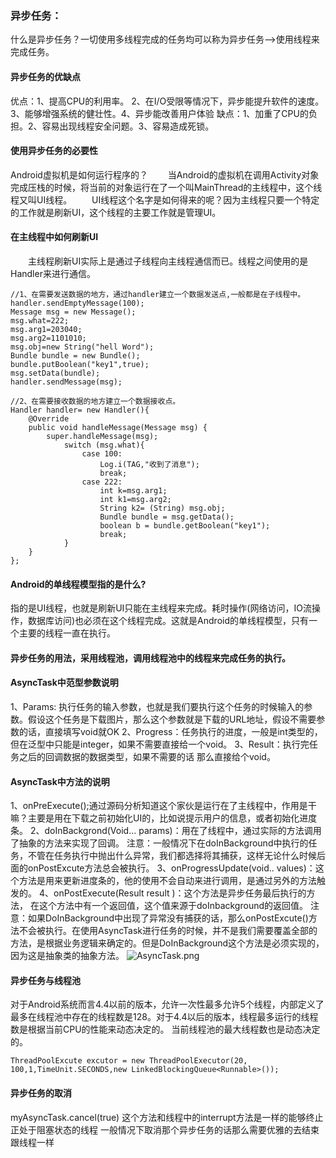 ### 异步任务：
什么是异步任务？一切使用多线程完成的任务均可以称为异步任务-->使用线程来完成任务。
#### 异步任务的优缺点
优点：1、提高CPU的利用率。 2、在I/O受限等情况下，异步能提升软件的速度。3、能够增强系统的健壮性。4、异步能改善用户体验
缺点：1、加重了CPU的负担。2、容易出现线程安全问题。3、容易造成死锁。
#### 使用异步任务的必要性
Android虚拟机是如何运行程序的？
&emsp;&emsp;当Android的虚拟机在调用Activity对象完成压栈的时候，将当前的对象运行在了一个叫MainThread的主线程中，这个线程又叫UI线程。
&emsp;&emsp;UI线程这个名字是如何得来的呢？因为主线程只要一个特定的工作就是刷新UI，这个线程的主要工作就是管理UI。
#### 在主线程中如何刷新UI
&emsp;&emsp;主线程刷新UI实际上是通过子线程向主线程通信而已。线程之间使用的是Handler来进行通信。
```
//1、在需要发送数据的地方，通过handler建立一个数据发送点,一般都是在子线程中。
handler.sendEmptyMessage(100);
Message msg = new Message();
msg.what=222;
msg.arg1=203040;
msg.arg2=1101010;
msg.obj=new String("hell Word");
Bundle bundle = new Bundle();
bundle.putBoolean("key1",true);
msg.setData(bundle);
handler.sendMessage(msg);

//2、在需要接收数据的地方建立一个数据接收点。
Handler handler= new Handler(){
    @Override
    public void handleMessage(Message msg) {
        super.handleMessage(msg);
            switch (msg.what){
                case 100:
                    Log.i(TAG,"收到了消息");
                    break;
                case 222:
                    int k=msg.arg1;
                    int k1=msg.arg2;
                    String k2= (String) msg.obj;
                    Bundle bundle = msg.getData();
                    boolean b = bundle.getBoolean("key1");
                    break;
            }
    }
};
```
#### Android的单线程模型指的是什么?
指的是UI线程，也就是刷新UI只能在主线程来完成。耗时操作(网络访问，IO流操作，数据库访问)也必须在这个线程完成。这就是Android的单线程模型，只有一个主要的线程一直在执行。
#### 异步任务的用法，采用线程池，调用线程池中的线程来完成任务的执行。
#### AsyncTask中范型参数说明
1、Params: 执行任务的输入参数，也就是我们要执行这个任务的时候输入的参数。假设这个任务是下载图片，那么这个参数就是下载的URL地址，假设不需要参数的话，直接填写void就OK
2、Progress：任务执行的进度，一般是int类型的，但在泛型中只能是integer，如果不需要直接给一个void。
3、Result：执行完任务之后的回调数据的数据类型，如果不需要的话 那么直接给个void。
#### AsyncTask中方法的说明
1、onPreExecute();通过源码分析知道这个家伙是运行在了主线程中，作用是干嘛？主要是用在下载之前初始化UI的，比如说提示用户的信息，或者初始化进度条。
2、doInBackgrond(Void... params)：用在了线程中，通过实际的方法调用了抽象的方法来实现了回调。
注意：一般情况下在doInBackground中执行的任务，不管在任务执行中抛出什么异常，我们都选择将其捕获，这样无论什么时候后面的onPostExcute方法总会被执行。
3、onProgressUpdate(void..  values)：这个方法是用来更新进度条的，他的使用不会自动来进行调用，是通过另外的方法触发的。
4、onPostExecute(Result result )：这个方法是异步任务最后执行的方法， 在这个方法中有一个返回值，这个值来源于doInbackground的返回值。
注意：如果DoInBackground中出现了异常没有捕获的话，那么onPostExcute()方法不会被执行。在使用AsyncTask进行任务的时候，并不是我们需要覆盖全部的方法，是根据业务逻辑来确定的。但是DoInBackground这个方法是必须实现的，因为这是抽象类的抽象方法。
![AsyncTask.png](https://upload-images.jianshu.io/upload_images/7156039-430f2b1b9c5ea661.png?imageMogr2/auto-orient/strip%7CimageView2/2/w/1240)

#### 异步任务与线程池
对于Android系统而言4.4以前的版本，允许一次性最多允许5个线程，内部定义了最多在线程池中存在的线程数是128。对于4.4以后的版本，线程最多运行的线程数是根据当前CPU的性能来动态决定的。 当前线程池的最大线程数也是动态决定的。
```
ThreadPoolExcute excutor = new ThreadPoolExecutor(20, 100,1,TimeUnit.SECONDS,new LinkedBlockingQueue<Runnable>());
```
#### 异步任务的取消
myAsyncTask.cancel(true)  这个方法和线程中的interrupt方法是一样的能够终止正处于阻塞状态的线程
一般情况下取消那个异步任务的话那么需要优雅的去结束   跟线程一样
